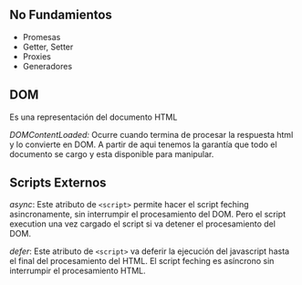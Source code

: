 ## No Fundamientos

* Promesas
* Getter, Setter
* Proxies
* Generadores


## DOM

Es una representación del documento HTML

*DOMContentLoaded:* Ocurre cuando termina de procesar la respuesta html y lo convierte en DOM. A partir de aqui tenemos la garantía que todo el documento se cargo y esta disponible para manipular.

## Scripts Externos

*async*: Este atributo de `<script>` permite hacer el script feching asincronamente, sin interrumpir el procesamiento del DOM. Pero el script execution una vez cargado el script si va detener el procesamiento del DOM.

*defer*: Este atributo de `<script>` va deferir la ejecución del javascript hasta el final del procesamiento del HTML. El script feching es asíncrono sin interrumpir el procesamiento HTML.